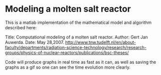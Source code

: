Modeling a molten salt reactor
=======

This is a matlab implementation of the mathematical model and algorithm described here: 

Title: Computational modeling of a molten salt reactor.
Author: Gert Jan Auwerda.
Date: May 28,2007.
http://www.tnw.tudelft.nl/en/about-faculty/departments/radiation-science-technology/research/research-groups/physics-of-nuclear-reactors/publications/bsc-theses/

Code will produce graphs in real time as fast as it can, as well as saving the graphs as a gif so one can see the time 
evolution more clearly. 


